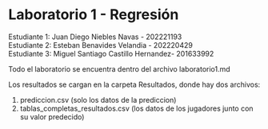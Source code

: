 # Laboratorio 1 - Regresión

Estudiante 1: Juan Diego Niebles Navas - 202221193 \
Estudiante 2:  Esteban Benavides Velandia - 202220429\
Estudiante 3: Miguel Santiago Castillo Hernandez- 201633992

Todo el laboratorio se encuentra dentro del archivo laboratorio1.md 

Los resultados se cargan en la carpeta Resultados, donde hay dos archivos:
1. prediccion.csv (solo los datos de la prediccion)
2. tablas_completas_resultados.csv (los datos de los jugadores junto con su valor predecido)
